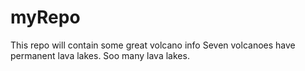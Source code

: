 # myRepo
This repo will contain some great volcano info
Seven volcanoes have permanent lava lakes.
Soo many lava lakes.